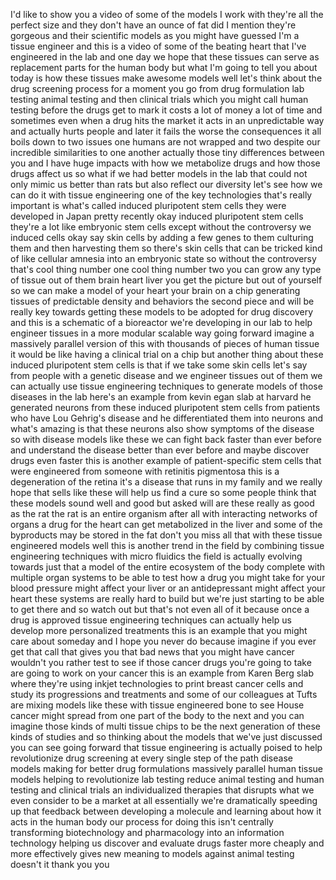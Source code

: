 
I&#39;d like to show you a video of some of
the models I work with they&#39;re all the
perfect size and they don&#39;t have an
ounce of fat did I mention they&#39;re
gorgeous and their scientific models as
you might have guessed I&#39;m a tissue
engineer and this is a video of some of
the beating heart that I&#39;ve engineered
in the lab and one day we hope that
these tissues can serve as replacement
parts for the human body but what I&#39;m
going to tell you about today is how
these tissues make awesome models well
let&#39;s think about the drug screening
process for a moment you go from drug
formulation lab testing animal testing
and then clinical trials which you might
call human testing before the drugs get
to mark it costs a lot of money a lot of
time and sometimes even when a drug hits
the market it acts in an unpredictable
way and actually hurts people and later
it fails the worse the consequences it
all boils down to two issues one humans
are not wrapped and two despite our
incredible similarities to one another
actually those tiny differences between
you and I have huge impacts with how we
metabolize drugs and how those drugs
affect us so what if we had better
models in the lab that could not only
mimic us better than rats but also
reflect our diversity let&#39;s see how we
can do it with tissue engineering one of
the key technologies that&#39;s really
important is what&#39;s called induced
pluripotent stem cells they were
developed in Japan pretty recently okay
induced pluripotent stem cells they&#39;re a
lot like embryonic stem cells except
without the controversy we induced cells
okay say skin cells by adding a few
genes to them culturing them and then
harvesting them so there&#39;s skin cells
that can be tricked kind of like
cellular amnesia into an embryonic state
so without the controversy that&#39;s cool
thing number one cool thing number two
you can grow any type of tissue out of
them brain heart liver you get the
picture but out of yourself so we can
make a model of your heart your brain on
a chip
generating tissues of predictable
density and behaviors the second piece
and will be really key towards getting
these models to be adopted for drug
discovery and this is a schematic of a
bioreactor we&#39;re developing in our lab
to help engineer tissues in a more
modular scalable way going forward
imagine a massively parallel version of
this with thousands of pieces of human
tissue it would be like having a
clinical trial on a chip but another
thing about these induced pluripotent
stem cells is that if we take some skin
cells let&#39;s say from people with a
genetic disease and we engineer tissues
out of them we can actually use tissue
engineering techniques to generate
models of those diseases in the lab
here&#39;s an example from kevin egan slab
at harvard he generated neurons from
these induced pluripotent stem cells
from patients who have Lou Gehrig&#39;s
disease and he differentiated them into
neurons and what&#39;s amazing is that these
neurons also show symptoms of the
disease so with disease models like
these we can fight back faster than ever
before and understand the disease better
than ever before and maybe discover
drugs even faster this is another
example of patient-specific stem cells
that were engineered from someone with
retinitis pigmentosa this is a
degeneration of the retina it&#39;s a
disease that runs in my family and we
really hope that sells like these will
help us find a cure so some people think
that these models sound well and good
but asked will are these really as good
as the rat the rat is an entire organism
after all with interacting networks of
organs a drug for the heart can get
metabolized in the liver and some of the
byproducts may be stored in the fat
don&#39;t you miss all that with these
tissue engineered models well this is
another trend in the field by combining
tissue engineering techniques with micro
fluidics the field is actually evolving
towards just that a model of the entire
ecosystem of the body complete with
multiple organ systems to be able to
test how a drug you might take for your
blood pressure might affect your liver
or an antidepressant might affect your
heart these systems are really hard to
build but we&#39;re just starting to be able
to get there and so watch out
but that&#39;s not even all of it because
once a drug is approved tissue
engineering techniques can actually help
us develop more personalized treatments
this is an example that you might care
about someday and I hope you never do
because imagine if you ever get that
call that gives you that bad news that
you might have cancer wouldn&#39;t you
rather test to see if those cancer drugs
you&#39;re going to take are going to work
on your cancer this is an example from
Karen Berg slab where they&#39;re using
inkjet technologies to print breast
cancer cells and study its progressions
and treatments and some of our
colleagues at Tufts are mixing models
like these with tissue engineered bone
to see House cancer might spread from
one part of the body to the next and you
can imagine those kinds of multi tissue
chips to be the next generation of these
kinds of studies and so thinking about
the models that we&#39;ve just discussed you
can see going forward that tissue
engineering is actually poised to help
revolutionize drug screening at every
single step of the path disease models
making for better drug formulations
massively parallel human tissue models
helping to revolutionize lab testing
reduce animal testing and human testing
and clinical trials an individualized
therapies that disrupts what we even
consider to be a market at all
essentially we&#39;re dramatically speeding
up that feedback between developing a
molecule and learning about how it acts
in the human body our process for doing
this isn&#39;t centrally transforming
biotechnology and pharmacology into an
information technology helping us
discover and evaluate drugs faster more
cheaply and more effectively gives new
meaning to models against animal testing
doesn&#39;t it thank you
you
